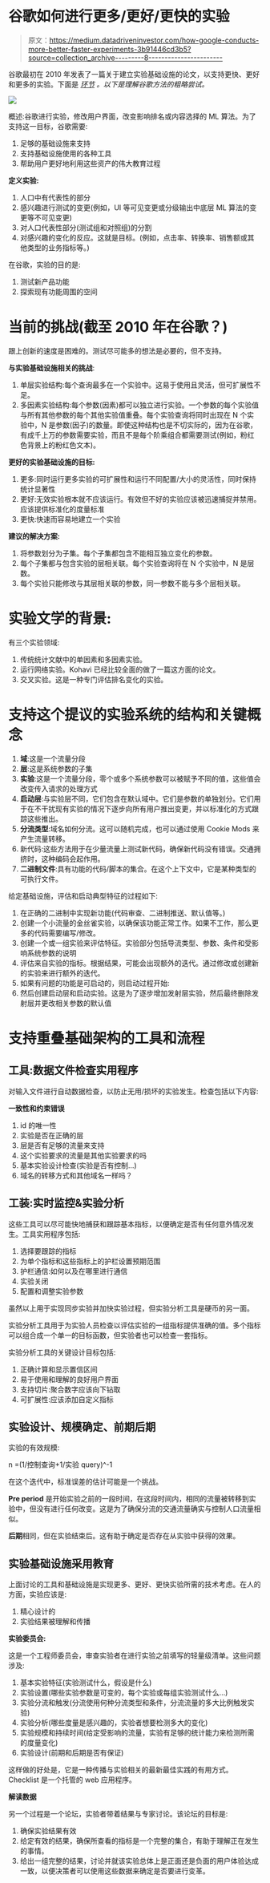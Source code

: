 # 谷歌如何进行更多/更好/更快的实验

> 原文：<https://medium.datadriveninvestor.com/how-google-conducts-more-better-faster-experiments-3b91446cd3b5?source=collection_archive---------8----------------------->

谷歌最初在 2010 年发表了一篇关于建立实验基础设施的论文，以支持更快、更好和更多的实验。下面是 [*环节*](https://static.googleusercontent.com/media/research.google.com/en//pubs/archive/36500.pdf) *。以下是理解谷歌方法的粗略尝试。*

![](img/22b104939df07ab3ef043ff00afbe545.png)

概述:谷歌进行实验，修改用户界面，改变影响排名或内容选择的 ML 算法。为了支持这一目标，谷歌需要:

1.  足够的基础设施来支持
2.  支持基础设施使用的各种工具
3.  帮助用户更好地利用这些资产的伟大教育过程

**定义实验:**

1.  人口中有代表性的部分
2.  感兴趣进行测试的变更(例如，UI 等可见变更或分级输出中底层 ML 算法的变更等不可见变更)
3.  对人口代表性部分(测试组和对照组)的分割
4.  对感兴趣的变化的反应。这就是目标。(例如，点击率、转换率、销售额或其他类型的业务指标等。)

在谷歌，实验的目的是:

1.  测试新产品功能
2.  探索现有功能周围的空间

# **当前的挑战(截至 2010 年在谷歌？)**

跟上创新的速度是困难的。测试尽可能多的想法是必要的，但不支持。

**与实验基础设施相关的挑战**:

1.  单层实验结构:每个查询最多在一个实验中。这易于使用且灵活，但可扩展性不足。
2.  多因素实验结构:每个参数(因素)都可以独立进行实验。一个参数的每个实验值与所有其他参数的每个其他实验值重叠。每个实验查询将同时出现在 N 个实验中，N 是参数(因子)的数量。即使这种结构也是不切实际的，因为在谷歌，有成千上万的参数需要实验，而且不是每个阶乘组合都需要测试(例如，粉红色背景上的粉红色文本)。

**更好的实验基础设施的目标:**

1.  更多:同时运行更多实验的可扩展性和运行不同配置/大小的灵活性，同时保持统计显著性
2.  更好:无效实验根本就不应该运行。有效但不好的实验应该被迅速捕捉并禁用。应该提供标准化的度量标准
3.  更快:快速而容易地建立一个实验

**建议的解决方案:**

1.  将参数划分为子集。每个子集都包含不能相互独立变化的参数。
2.  每个子集都与包含实验的层相关联。每个实验查询将在 N 个实验中，N 是层数。
3.  每个实验只能修改与其层相关联的参数，同一参数不能与多个层相关联。

# 实验文学的背景:

有三个实验领域:

1.  传统统计文献中的单因素和多因素实验。
2.  运行网络实验。Kohavi 已经比较全面的做了一篇这方面的论文。
3.  交叉实验。这是一种专门评估排名变化的实验。

# 支持这个提议的实验系统的结构和关键概念

1.  **域**:这是一个流量分段
2.  **层**:这是系统参数的子集
3.  **实验**:这是一个流量分段，零个或多个系统参数可以被赋予不同的值，这些值会改变传入请求的处理方式
4.  **启动层**:与实验层不同，它们包含在默认域中。它们是参数的单独划分。它们用于在不干扰现有实验的情况下逐步向所有用户推出变更，并以标准化的方式跟踪这些推出。
5.  **分流类型**:域名如何分流。这可以随机完成，也可以通过使用 Cookie Mods 来产生流量转移。
6.  新代码:这些方法用于在少量流量上测试新代码，确保新代码没有错误。交通拥挤时，这种编码会起作用。
7.  **二进制文件**:具有功能的代码/脚本的集合。在这个上下文中，它是某种类型的可执行文件。

给定基础设施，评估和启动典型特征的过程如下:

1.  在正确的二进制中实现新功能(代码审查、二进制推送、默认值等。)
2.  创建一个小流量的金丝雀实验，以确保该功能正常工作。如果不工作，那么更多的代码需要编写/修改。
3.  创建一个或一组实验来评估特征。实验部分包括导流类型、参数、条件和受影响系统参数的说明
4.  评估来自实验的指标。根据结果，可能会出现额外的迭代。通过修改或创建新的实验来进行额外的迭代。
5.  如果有问题的功能是可启动的，则启动过程开始:
6.  然后创建启动层和启动实验。这是为了逐步增加发射层实验，然后最终删除发射层并更改相关参数的默认值

# 支持重叠基础架构的工具和流程

## 工具:数据文件检查实用程序

对输入文件进行自动数据检查，以防止无用/损坏的实验发生。检查包括以下内容:

**一致性和约束错误**

1.  id 的唯一性
2.  实验是否在正确的层
3.  层是否有足够的流量来支持
4.  这个实验要求的流量是其他实验要求的吗
5.  基本实验设计检查(实验是否有控制…)
6.  域名的转移方式和其他域名一样吗？

## **工装:实时监控&实验分析**

这些工具可以尽可能快地捕获和跟踪基本指标，以便确定是否有任何意外情况发生。工具实用程序包括:

1.  选择要跟踪的指标
2.  为单个指标和这些指标上的护栏设置预期范围
3.  护栏通信:如何以及在哪里进行通信
4.  实验关闭
5.  配置和调整实验参数

虽然以上用于实现同步实验并加快实验过程，但实验分析工具是硬币的另一面。

实验分析工具用于为实验人员检查以评估实验的一组指标提供准确的值。多个指标可以组合成一个单一的目标函数，但实验者也可以检查一套指标。

实验分析工具的关键设计目标包括:

1.  正确计算和显示置信区间
2.  易于使用和理解的良好用户界面
3.  支持切片:聚合数字应该向下钻取
4.  可扩展性:应该添加自定义指标

## 实验设计、规模确定、前期后期

实验的有效规模:

n =(1/控制查询+1/实验 query)^-1

在这个迭代中，标准误差的估计可能是一个挑战。

**Pre period** 是开始实验之前的一段时间，在这段时间内，相同的流量被转移到实验中，但没有进行任何改变。这是为了确保分流的交通流量确实与控制人口流量相似。

**后期**相同，但在实验结束后。这有助于确定是否存在从实验中获得的效果。

## **实验基础设施采用教育**

上面讨论的工具和基础设施是实现更多、更好、更快实验所需的技术考虑。在人的方面，实验应该是:

1.  精心设计的
2.  实验结果被理解和传播

**实验委员会:**

这是一个工程师委员会，审查实验者在进行实验之前填写的轻量级清单。这些问题涉及:

1.  基本实验特征(实验测试什么，假设是什么)
2.  实验设置(哪些实验参数是可变的，每个实验或每组实验测试什么…)
3.  实验分流和触发(分流使用何种分流类型和条件，分流流量的多大比例触发实验)
4.  实验分析(哪些度量是感兴趣的，实验者想要检测多大的变化)
5.  实验规模和持续时间(给定受影响的流量，实验有足够的统计能力来检测所需的度量变化)
6.  实验设计(前期和后期是否有保证)

这样做的好处是，它是一种传播与实验相关的最新最佳实践的有用方式。Checklist 是一个托管的 web 应用程序。

**解读数据**

另一个过程是一个论坛，实验者带着结果与专家讨论。该论坛的目标是:

1.  确保实验结果有效
2.  给定有效的结果，确保所查看的指标是一个完整的集合，有助于理解正在发生的事情。
3.  给出一组完整的结果，讨论并就该实验总体上是正面还是负面的用户体验达成一致，以便决策者可以使用这些数据来确定是否要进行变革。